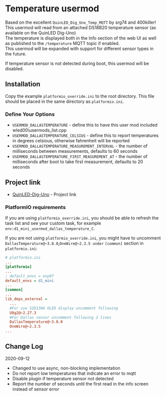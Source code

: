 # Temperature usermod

Based on the excellent `QuinLED_Dig_Uno_Temp_MQTT` by srg74 and 400killer!  
This usermod will read from an attached DS18B20 temperature sensor (as available on the QuinLED Dig-Uno)  
The temperature is displayed both in the Info section of the web UI as well as published to the `/temperature` MQTT topic if enabled.  
This usermod will be expanded with support for different sensor types in the future.

If temperature sensor is not detected during boot, this usermod will be disabled.

## Installation

Copy the example `platformio_override.ini` to the root directory.  This file should be placed in the same directory as `platformio.ini`.

### Define Your Options

* `USERMOD_DALLASTEMPERATURE`                      - define this to have this user mod included wled00\usermods_list.cpp
* `USERMOD_DALLASTEMPERATURE_CELSIUS`              - define this to report temperatures in degrees celsious, otherwise fahrenheit will be reported
* `USERMOD_DALLASTEMPERATURE_MEASUREMENT_INTERVAL` - the number of milliseconds between measurements, defaults to 60 seconds
* `USERMOD_DALLASTEMPERATURE_FIRST_MEASUREMENT_AT` - the number of milliseconds after boot to take first measurement, defaults to 20 seconds

## Project link

* [QuinLED-Dig-Uno](https://quinled.info/2018/09/15/quinled-dig-uno/) - Project link

### PlatformIO requirements

If you are using `platformio_override.ini`, you should be able to refresh the task list and see your custom task, for example `env:d1_mini_usermod_dallas_temperature_C`.


If you are not using `platformio_override.ini`, you might have to uncomment `DallasTemperature@~3.8.0`,`OneWire@~2.3.5 under` `[common]` section in `platformio.ini`:

```ini
# platformio.ini
...
[platformio]
...
; default_envs = esp07
default_envs = d1_mini
...
[common]
...
lib_deps_external =
  ...
  #For use SSD1306 OLED display uncomment following
  U8g2@~2.27.3
  #For Dallas sensor uncomment following 2 lines
  DallasTemperature@~3.8.0
  OneWire@~2.3.5
...
```

## Change Log

2020-09-12 
* Changed to use async, non-blocking implementation
* Do not report low temperatures that indicate an error to mqtt
* Disable plugin if temperature sensor not detected
* Report the number of seconds until the first read in the info screen instead of sensor error